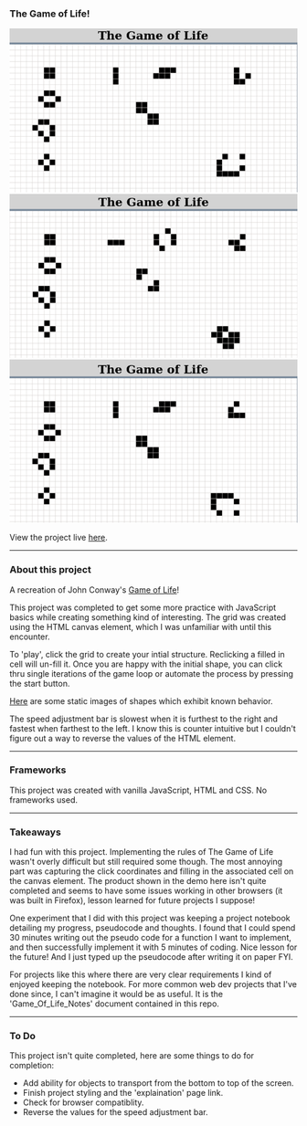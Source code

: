 ### The Game of Life!

![Demo_1](demo1.png)
![Demo_2](demo2.png)
![Demo_3](demo3.png)

View the project live [here](https://brenton-j-andrews.github.io/Game_of_Life/).

---

### About this project

A recreation of John Conway's [Game of Life](https://en.wikipedia.org/wiki/Conway%27s_Game_of_Life)!

This project was completed to get some more practice with JavaScript basics while creating something kind of interesting. The grid was created using the HTML canvas element, which I was unfamiliar with until this encounter. 

To 'play', click the grid to create your intial structure. Reclicking a filled in cell will un-fill it. Once you are happy with the initial shape, you can click thru single iterations of the game loop or automate the process by pressing the start button.

[Here](http://pi.math.cornell.edu/~lipa/mec/lesson6.html) are some static images of shapes which exhibit known behavior.

The speed adjustment bar is slowest when it is furthest to the right and fastest when farthest to the left. I know this is counter intuitive but I couldn't figure out a way to reverse the values of the HTML element.

--- 

### Frameworks

This project was created with vanilla JavaScript, HTML and CSS. No frameworks used.

--- 

### Takeaways

I had fun with this project. Implementing the rules of The Game of Life wasn't overly difficult but still required some though. The most annoying part was  capturing the click coordinates and filling in the associated cell on the canvas element. The product shown in the demo here isn't quite completed and seems to have some issues working in other browsers (it was built in Firefox), lesson learned for future projects I suppose!

One experiment that I did with this project was keeping a project notebook detailing my progress, pseudocode and thoughts. I found that I could spend 30 minutes writing out the pseudo code for a function I want to implement, and then successfully implement it with 5 minutes of coding. Nice lesson for the future! And I just typed up the pseudocode after writing it on paper FYI.

For projects like this where there are very clear requirements I kind of enjoyed keeping the notebook. For more common web dev projects that I've done since, I can't imagine it would be as useful. It is the 'Game_Of_Life_Notes' document contained in this repo.

---

### To Do

This project isn't quite completed, here are some things to do for completion:
- Add ability for objects to transport from the bottom to top of the screen. 
- Finish project styling and the 'explaination' page link.
- Check for browser compatiblity.
- Reverse the values for the speed adjustment bar.
